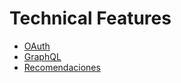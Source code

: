 # Technical Features

* [OAuth](oauth.md)
* [GraphQL](graphql.md)
* [Recomendaciones](recommendations.md)

